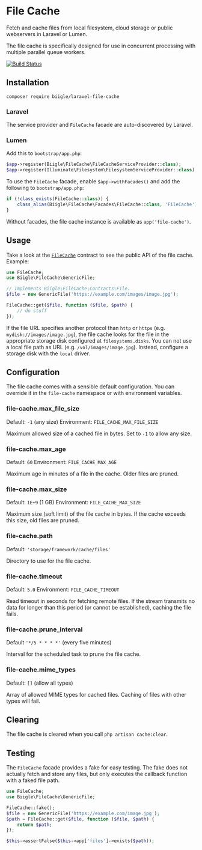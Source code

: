 # File Cache

Fetch and cache files from local filesystem, cloud storage or public webservers in Laravel or Lumen.

The file cache is specifically designed for use in concurrent processing with multiple parallel queue workers.

[![Build Status](https://api.travis-ci.org/biigle/laravel-file-cache.svg)](https://travis-ci.org/biigle/laravel-file-cache)

## Installation

```
composer require biigle/laravel-file-cache
```

### Laravel

The service provider and `FileCache` facade are auto-discovered by Laravel.

### Lumen

Add this to `bootstrap/app.php`:
```php
$app->register(Biigle\FileCache\FileCacheServiceProvider::class);
$app->register(Illuminate\Filesystem\FilesystemServiceProvider::class);
```

To use the `FileCache` facade, enable `$app->withFacades()` and add the following to `bootstrap/app.php`:

```php
if (!class_exists(FileCache::class)) {
    class_alias(Biigle\FileCache\Facades\FileCache::class, 'FileCache');
}
```

Without facades, the file cache instance is available as `app('file-cache')`.

## Usage

Take a look at the [`FileCache`](src/Contracts/FileCache.php) contract to see the public API of the file cache. Example:

```php
use FileCache;
use Biigle\FileCache\GenericFile;

// Implements Biigle\FileCache\Contracts\File.
$file = new GenericFile('https://example.com/images/image.jpg');

FileCache::get($file, function ($file, $path) {
    // do stuff
});
```

If the file URL specifies another protocol than `http` or `https` (e.g. `mydisk://images/image.jpg`), the file cache looks for the file in the appropriate storage disk configured at `filesystems.disks`. You can not use a local file path as URL (e.g. `/vol/images/image.jpg`). Instead, configure a storage disk with the `local` driver.

## Configuration

The file cache comes with a sensible default configuration. You can override it in the `file-cache` namespace or with environment variables.

### file-cache.max_file_size

Default: `-1` (any size)
Environment: `FILE_CACHE_MAX_FILE_SIZE`

Maximum allowed size of a cached file in bytes. Set to `-1` to allow any size.

### file-cache.max_age

Default: `60`
Environment: `FILE_CACHE_MAX_AGE`

Maximum age in minutes of a file in the cache. Older files are pruned.

### file-cache.max_size

Default: `1E+9` (1 GB)
Environment: `FILE_CACHE_MAX_SIZE`

Maximum size (soft limit) of the file cache in bytes. If the cache exceeds this size, old files are pruned.

### file-cache.path

Default: `'storage/framework/cache/files'`

Directory to use for the file cache.

### file-cache.timeout

Default: `5.0`
Environment: `FILE_CACHE_TIMEOUT`

Read timeout in seconds for fetching remote files. If the stream transmits no data for longer than this period (or cannot be established), caching the file fails.

### file-cache.prune_interval

Default `'*/5 * * * *'` (every five minutes)

Interval for the scheduled task to prune the file cache.

### file-cache.mime_types

Default: `[]` (allow all types)

Array of allowed MIME types for cached files. Caching of files with other types will fail.

## Clearing

The file cache is cleared when you call `php artisan cache:clear`.

## Testing

The `FileCache` facade provides a fake for easy testing. The fake does not actually fetch and store any files, but only executes the callback function with a faked file path.

```php
use FileCache;
use Biigle\FileCache\GenericFile;

FileCache::fake();
$file = new GenericFile('https://example.com/image.jpg');
$path = FileCache::get($file, function ($file, $path) {
    return $path;
});

$this->assertFalse($this->app['files']->exists($path));
```
